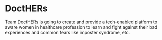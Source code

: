 # DoctHERs
Team DoctHERs is going to create and provide a tech-enabled platform to aware women in healthcare profession to learn and fight against their bad experiences and common fears like imposter syndrome, etc.
